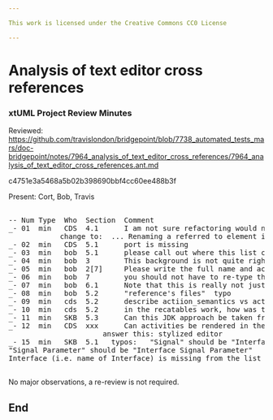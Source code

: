 ```yaml
---

This work is licensed under the Creative Commons CC0 License

---
```


# Analysis of text editor cross references
### xtUML Project Review Minutes

Reviewed:  https://github.com/travislondon/bridgepoint/blob/7738_automated_tests_mars/doc-bridgepoint/notes/7964_analysis_of_text_editor_cross_references/7964_analysis_of_text_editor_cross_references.ant.md

c4751e3a5468a5b02b398690bbf4cc60ee488b3f

Present:  Cort, Bob, Travis

<pre>

-- Num Type  Who  Section  Comment
_- 01  min   CDS  4.1      I am not sure refactoring would need “triggering” when using a cross-reference approach.
            change to:  ... Renaming a referred to element in Bridgepoint shall automatically keep the elements in OAL consistent.
_- 02  min   CDS  5.1      port is missing
_- 03  min   bob  5.1      please call out where this list came from
_- 04  min   bob  3        This background is not quite right.  The work WAS promoted [2][3], and functionality was removed, but not all the changes [4]. Please describe this, and also describe why it was removed.
_- 05  min   bob  2[7]     Please write the full name and acronym here so people see what it means 1 time before using it in the document.
_- 06  min   bob  7        you should not have to re-type the list here, you should jsut be able to refer to the list created earlier in the document.  This assures the information is in only 1 place.
_- 07  min   bob  6.1      Note that this is really not just a matter of merging anymore. If you go look and see you will find the amount of chaneg is such that it really will need to be redone, merge will not be useful.
_- 08  min   bob  5.2      "reference's files"  typo
_- 09  min   cds  5.2      describe actiion_semantics vs action_semantics_internal was action_semantics_internal interoduced with this work?
_- 10  min   cds  5.2      in the recatables work, how was the "save part" done? Was it in ui.text, was a parser used to re-embed the IDs? This may end up disqualify 6.1 approach (if a seperate parser was used)
_- 11  min   SKB  5.3      Can this JDK approach be taken from the keyletters in the property view? This question is concerned about where the JDK approach could be tied into the various places we edit from (canvas,ME, properties, and generic shortcut rename (f2)). The note should consider these places.
_- 12  min   CDS  xxx      Can activities be rendered in the editor buffer (like rtf, html, etc), how?
                      answer this: stylized editor
_- 15  min   SKB  5.1   typos:   "Signal" should be "Interface Signal"
"Signal Parameter" should be "Interface Signal Parameter"
Interface (i.e. name of Interface) is missing from the list

</pre>
   
No major observations, a re-review is not required.


End
---
